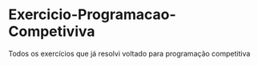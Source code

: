 # Exercicio-Programacao-Competiviva
Todos os exercícios que já resolvi voltado para programação competitiva
